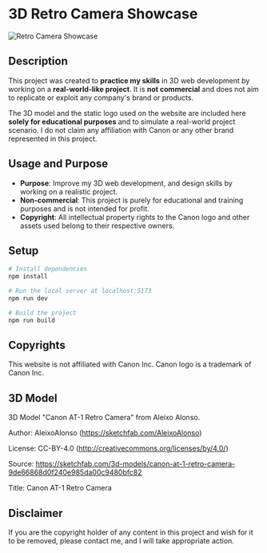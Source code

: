 # 3D Retro Camera Showcase

![Retro Camera Showcase](./public/preview.gif)

## Description

This project was created to **practice my skills** in 3D web development by working on a **real-world-like project**. It is **not commercial** and does not aim to replicate or exploit any company's brand or products.

The 3D model and the static logo used on the website are included here **solely for educational purposes** and to simulate a real-world project scenario. I do not claim any affiliation with Canon or any other brand represented in this project.

## Usage and Purpose

- **Purpose**: Improve my 3D web development, and design skills by working on a realistic project.
- **Non-commercial**: This project is purely for educational and training purposes and is not intended for profit.
- **Copyright**: All intellectual property rights to the Canon logo and other assets used belong to their respective owners.

## Setup

```bash
# Install dependencies
npm install

# Run the local server at localhost:5173
npm run dev

# Build the project
npm run build
```

## Copyrights

This website is not affiliated with Canon Inc. Canon logo is a trademark of Canon Inc.

## 3D Model

3D Model "Canon AT-1 Retro Camera" from Aleixo Alonso.

Author: AleixoAlonso (https://sketchfab.com/AleixoAlonso)

License: CC-BY-4.0 (http://creativecommons.org/licenses/by/4.0/)

Source: https://sketchfab.com/3d-models/canon-at-1-retro-camera-9de66868d0f240e985da00c9480bfc82

Title: Canon AT-1 Retro Camera

## Disclaimer

If you are the copyright holder of any content in this project and wish for it to be removed, please contact me, and I will take appropriate action.
